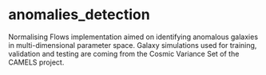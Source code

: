 # anomalies_detection
Normalising Flows implementation aimed on identifying anomalous galaxies in multi-dimensional parameter space. Galaxy simulations used for training, validation and testing are coming from the Cosmic Variance Set of the CAMELS project. 
